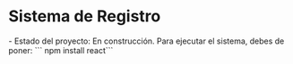 <h1>Sistema de Registro</h1>
- Estado del proyecto: En construcción.
Para ejecutar el sistema, debes de poner:
``` npm install react```
